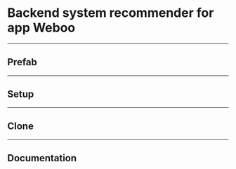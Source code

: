 # Backend system recommender for app Weboo
---
## Prefab
---
## Setup
---
## Clone
---
## Documentation
